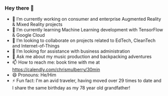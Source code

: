 ### Hey there 👋

- 🔭 I’m currently working on consumer and enterprise Augmented Reality & Mixed Reality projects
- 🌱 I’m currently learning Machine Learning development with TensorFlow & Google Cloud
- 🤝 I’m looking to collaborate on projects related to EdTech, CleanTech and Internet-of-Things
- 🤔 I’m looking for assistance with business administration 
- 💬 Ask me about my music production and backpacking adventures 
- 📫 How to reach me: book time with me at https://calendly.com/chrismulberry/30min
- 😄 Pronouns: He/Him
- ⚡ Fun fact: I'm an avid traveler, having moved over 29 times to date and I share the same birthday as my 78 year old grandfather!
